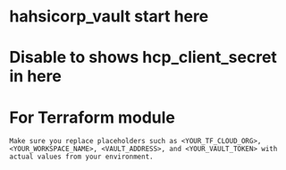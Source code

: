 # hahsicorp_vault start here
# Disable to shows hcp_client_secret in here
# For Terraform module
    Make sure you replace placeholders such as <YOUR_TF_CLOUD_ORG>, <YOUR_WORKSPACE_NAME>, <VAULT_ADDRESS>, and <YOUR_VAULT_TOKEN> with actual values from your environment.